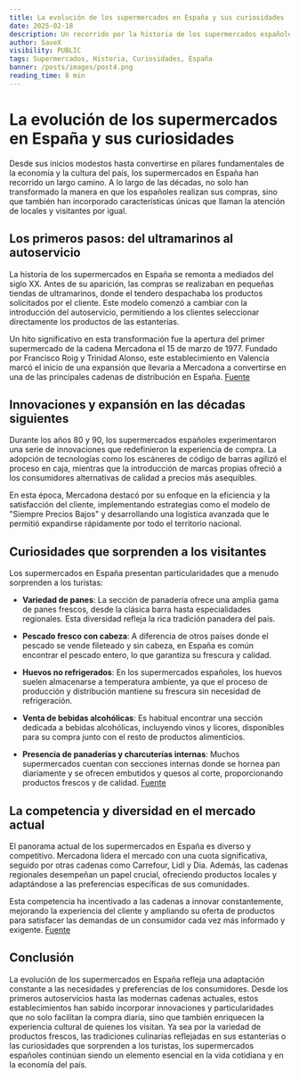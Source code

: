 ```yaml
---
title: La evolución de los supermercados en España y sus curiosidades
date: 2025-02-18
description: Un recorrido por la historia de los supermercados españoles y las particularidades que sorprenden a los visitantes.
author: SaveX
visibility: PUBLIC
tags: Supermercados, Historia, Curiosidades, España
banner: /posts/images/post4.png
reading_time: 8 min
---
```


# La evolución de los supermercados en España y sus curiosidades

Desde sus inicios modestos hasta convertirse en pilares fundamentales de la economía y la cultura del país, los supermercados en España han recorrido un largo camino. A lo largo de las décadas, no solo han transformado la manera en que los españoles realizan sus compras, sino que también han incorporado características únicas que llaman la atención de locales y visitantes por igual.

## Los primeros pasos: del ultramarinos al autoservicio

La historia de los supermercados en España se remonta a mediados del siglo XX. Antes de su aparición, las compras se realizaban en pequeñas tiendas de ultramarinos, donde el tendero despachaba los productos solicitados por el cliente. Este modelo comenzó a cambiar con la introducción del autoservicio, permitiendo a los clientes seleccionar directamente los productos de las estanterías.

Un hito significativo en esta transformación fue la apertura del primer supermercado de la cadena Mercadona el 15 de marzo de 1977. Fundado por Francisco Roig y Trinidad Alonso, este establecimiento en Valencia marcó el inicio de una expansión que llevaría a Mercadona a convertirse en una de las principales cadenas de distribución en España. [Fuente](https://www.huffingtonpost.es/sociedad/este-primer-supermercado-mercadona.html)

## Innovaciones y expansión en las décadas siguientes

Durante los años 80 y 90, los supermercados españoles experimentaron una serie de innovaciones que redefinieron la experiencia de compra. La adopción de tecnologías como los escáneres de código de barras agilizó el proceso en caja, mientras que la introducción de marcas propias ofreció a los consumidores alternativas de calidad a precios más asequibles.

En esta época, Mercadona destacó por su enfoque en la eficiencia y la satisfacción del cliente, implementando estrategias como el modelo de "Siempre Precios Bajos" y desarrollando una logística avanzada que le permitió expandirse rápidamente por todo el territorio nacional.

## Curiosidades que sorprenden a los visitantes

Los supermercados en España presentan particularidades que a menudo sorprenden a los turistas:

- **Variedad de panes**: La sección de panadería ofrece una amplia gama de panes frescos, desde la clásica barra hasta especialidades regionales. Esta diversidad refleja la rica tradición panadera del país.

- **Pescado fresco con cabeza**: A diferencia de otros países donde el pescado se vende fileteado y sin cabeza, en España es común encontrar el pescado entero, lo que garantiza su frescura y calidad.

- **Huevos no refrigerados**: En los supermercados españoles, los huevos suelen almacenarse a temperatura ambiente, ya que el proceso de producción y distribución mantiene su frescura sin necesidad de refrigeración.

- **Venta de bebidas alcohólicas**: Es habitual encontrar una sección dedicada a bebidas alcohólicas, incluyendo vinos y licores, disponibles para su compra junto con el resto de productos alimenticios.

- **Presencia de panaderías y charcuterías internas**: Muchos supermercados cuentan con secciones internas donde se hornea pan diariamente y se ofrecen embutidos y quesos al corte, proporcionando productos frescos y de calidad. [Fuente](https://www.publico.es/viajes/ocho-cosas-que-sorprenden-a-los-turistas-en-los-supermercados-espanoles/)

## La competencia y diversidad en el mercado actual

El panorama actual de los supermercados en España es diverso y competitivo. Mercadona lidera el mercado con una cuota significativa, seguido por otras cadenas como Carrefour, Lidl y Dia. Además, las cadenas regionales desempeñan un papel crucial, ofreciendo productos locales y adaptándose a las preferencias específicas de sus comunidades.

Esta competencia ha incentivado a las cadenas a innovar constantemente, mejorando la experiencia del cliente y ampliando su oferta de productos para satisfacer las demandas de un consumidor cada vez más informado y exigente. [Fuente](https://mapesainversiones.com/mercado-de-los-supermercados-espanoles/)

## Conclusión

La evolución de los supermercados en España refleja una adaptación constante a las necesidades y preferencias de los consumidores. Desde los primeros autoservicios hasta las modernas cadenas actuales, estos establecimientos han sabido incorporar innovaciones y particularidades que no solo facilitan la compra diaria, sino que también enriquecen la experiencia cultural de quienes los visitan. Ya sea por la variedad de productos frescos, las tradiciones culinarias reflejadas en sus estanterías o las curiosidades que sorprenden a los turistas, los supermercados españoles continúan siendo un elemento esencial en la vida cotidiana y en la economía del país.
